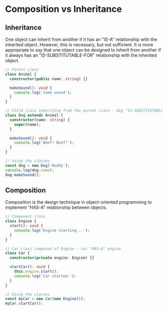 # Composition vs Inheritance

## Inheritance

One object can inherit from another if it has an "IS-A" relationship with the inherited object. However, this is necessary, but not sufficient. It is more appropriate to say that one object can be designed to inherit from another if it always has an "IS-SUBSTITUTABLE-FOR" relationship with the inherited object.

```typescript
// Parent class
class Animal {
  constructor(public name: string) {}

  makeSound(): void {
    console.log('Some sound');
  }
}

// Child class inheriting from the parent class - dog "IS-SUBSTITUTABLE-FOR" animal
class Dog extends Animal {
  constructor(name: string) {
    super(name);
  }

  makeSound(): void {
    console.log('Woof! Woof!');
  }
}

// Using the classes
const dog = new Dog('Buddy');
console.log(dog.name);
dog.makeSound();
```

## Composition

Composition is the design technique in object-oriented programming to implement "HAS-A" relationship between objects.

```typescript
// Component class
class Engine {
  start(): void {
    console.log('Engine starting...');
  }
}

// Car class composed of Engine - car "HAS-A" engine
class Car {
  constructor(private engine: Engine) {}

  startCar(): void {
    this.engine.start();
    console.log('Car started.');
  }
}

// Using the classes
const myCar = new Car(new Engine());
myCar.startCar();
```

